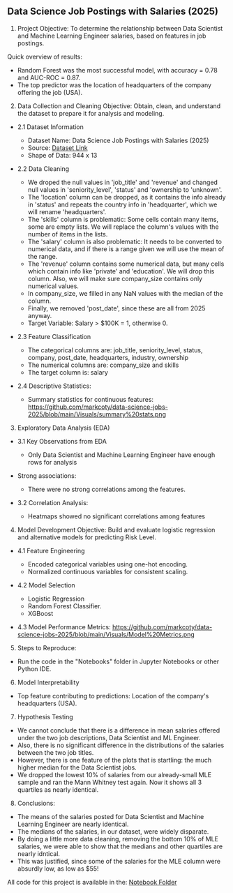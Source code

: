 ## Data Science Job Postings with Salaries (2025)

1. Project Objective:
To determine the relationship between Data Scientist and Machine Learning Engineer salaries, based on features in job postings.

Quick overview of results: 
  - Random Forest was the most successful model, with accuracy = 0.78 and AUC-ROC = 0.87.
  - The top predictor was the location of headquarters of the company offering the job (USA).

2. Data Collection and Cleaning
Objective: Obtain, clean, and understand the dataset to prepare it for analysis and modeling.

  - 2.1 Dataset Information
    - Dataset Name: Data Science Job Postings with Salaries (2025)
    - Source: [Dataset Link]( https://www.kaggle.com/datasets/elahehgolrokh/data-science-job-postings-with-salaries-2025)
    - Shape of Data: 944 x 13

  - 2.2 Data Cleaning
    - We droped the null values in 'job_title' and 'revenue' and changed null values in 'seniority_level', 'status' and 'ownership to 'unknown'.
    - The 'location' column can be dropped, as it contains the info already in 'status' and repeats the country info in 'headquarter', which we will rename 'headquarters'.
    - The 'skills' column is problematic: Some cells contain many items, some are empty lists. We will replace the column's values with the number of items in the lists.
    - The 'salary' column is also problematic: It needs to be converted to numerical data, and if there is a range given we will use the mean of the range.
    - The 'revenue' column contains some numerical data, but many cells which contain info like 'private' and 'education'. We will drop this column. Also, we will make sure company_size contains only numerical values.
    - In company_size, we filled in any NaN values with the median of the column.
    - Finally, we removed 'post_date', since these are all from 2025 anyway.
    - Target Variable: Salary > $100K = 1, otherwise 0.

  - 2.3 Feature Classification
    - The categorical columns are: job_title, seniority_level, status, company, post_date, headquarters, industry, ownership
    - The numerical columns are: company_size and skills
    - The target column is: salary

  - 2.4 Descriptive Statistics:
    - Summary statistics for continuous features: https://github.com/markcoty/data-science-jobs-2025/blob/main/Visuals/summary%20stats.png


3. Exploratory Data Analysis (EDA)

  - 3.1 Key Observations from EDA
    - Only Data Scientist and Machine Learning Engineer have enough rows for analysis
  - Strong associations:
    - There were no strong correlations among the features.

  - 3.2 Correlation Analysis:
    - Heatmaps showed no significant correlations among features

4. Model Development
Objective: Build and evaluate logistic regression and alternative models for predicting Risk Level.

  - 4.1 Feature Engineering
    - Encoded categorical variables using one-hot encoding.
    - Normalized continuous variables for consistent scaling.

  - 4.2 Model Selection
    - Logistic Regression
    - Random Forest Classifier.
    - XGBoost

  - 4.3 Model Performance Metrics: https://github.com/markcoty/data-science-jobs-2025/blob/main/Visuals/Model%20Metrics.png


5. Steps to Reproduce:
  - Run the code in the "Notebooks" folder in Jupyter Notebooks or other Python IDE. 

6. Model Interpretability
  - Top feature contributing to predictions: Location of the company's headquarters (USA).

7. Hypothesis Testing
 - We cannot conclude that there is a difference in mean salaries offered under the two job descriptions, Data Scientist and ML Engineer.
 - Also, there is no significant difference in the distributions of the salaries between the two job titles.
 - However, there is one feature of the plots that is startling: the much higher median for the Data Scientist jobs.
 - We dropped the lowest 10% of salaries from our already-small MLE sample and ran the Mann Whitney test again. Now it shows all 3 quartiles as nearly identical.

8. Conclusions:
 - The means of the salaries posted for Data Scientist and Machine Learning Engineer are nearly identical.
 - The medians of the salaries, in our dataset, were widely disparate.
 - By doing a little more data cleaning, removing the bottom 10% of MLE salaries, we were able to show that the medians and other quartiles are nearly idntical.
 - This was justified, since some of the salaries for the MLE column were absurdly low, as low as $55!



All code for this project is available in the: [Notebook Folder](https://github.com/markcoty/data-science-jobs-2025/tree/main/Notebook)